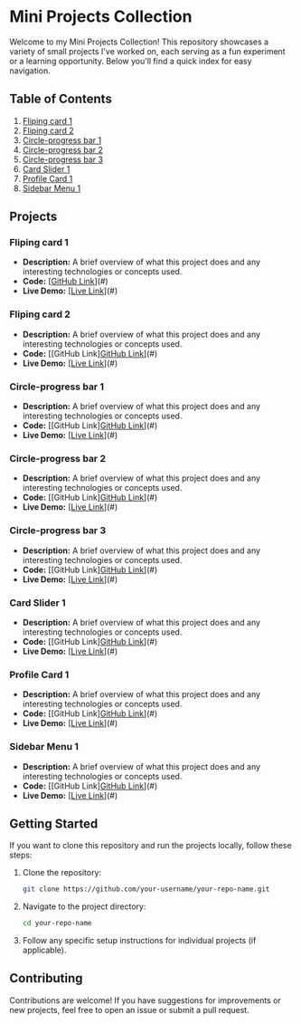 
# Mini Projects Collection

Welcome to my Mini Projects Collection! This repository showcases a variety of small projects I've worked on, each serving as a fun experiment or a learning opportunity. Below you'll find a quick index for easy navigation.

## Table of Contents

1. [Fliping card 1](#Fliping-card-1)
2. [Fliping card 2](#Fliping-card-2)
3. [Circle-progress bar 1](#Circle-progress-bar-1)
4. [Circle-progress bar 2](#Circle-progress-bar-2)
5. [Circle-progress bar 3](#Circle-progress-bar-3)
6. [Card Slider 1](#Card-Slider-1)
7. [Profile Card 1](#Profile-card-1)
8. [Sidebar Menu 1](#Sidebar-Menu-1)



## Projects

### Fliping card 1
- **Description:** A brief overview of what this project does and any interesting technologies or concepts used.
- **Code:** [[GitHub Link]()](#)
- **Live Demo:** [[Live Link]()](#)

### Fliping card 2
- **Description:** A brief overview of what this project does and any interesting technologies or concepts used.
- **Code:** [[GitHub Link][GitHub Link]()](#)
- **Live Demo:** [[Live Link]()](#)

### Circle-progress bar 1
- **Description:** A brief overview of what this project does and any interesting technologies or concepts used.
- **Code:** [[GitHub Link][GitHub Link]()](#)
- **Live Demo:** [[Live Link]()](#)

### Circle-progress bar 2
- **Description:** A brief overview of what this project does and any interesting technologies or concepts used.
- **Code:** [[GitHub Link][GitHub Link]()](#)
- **Live Demo:** [[Live Link]()](#)

### Circle-progress bar 3
- **Description:** A brief overview of what this project does and any interesting technologies or concepts used.
- **Code:** [[GitHub Link][GitHub Link]()](#)
- **Live Demo:** [[Live Link]()](#)

### Card Slider 1
- **Description:** A brief overview of what this project does and any interesting technologies or concepts used.
- **Code:** [[GitHub Link][GitHub Link]()](#)
- **Live Demo:** [[Live Link]()](#)

### Profile Card 1
- **Description:** A brief overview of what this project does and any interesting technologies or concepts used.
- **Code:** [[GitHub Link][GitHub Link]()](#)
- **Live Demo:** [[Live Link]()](#)

### Sidebar Menu 1
- **Description:** A brief overview of what this project does and any interesting technologies or concepts used.
- **Code:** [[GitHub Link][GitHub Link]()](#)
- **Live Demo:** [[Live Link]()](#)

## Getting Started

If you want to clone this repository and run the projects locally, follow these steps:

1. Clone the repository:
   ```bash
   git clone https://github.com/your-username/your-repo-name.git
   ```

2. Navigate to the project directory:
   ```bash
   cd your-repo-name
   ```

3. Follow any specific setup instructions for individual projects (if applicable).

## Contributing

Contributions are welcome! If you have suggestions for improvements or new projects, feel free to open an issue or submit a pull request.
